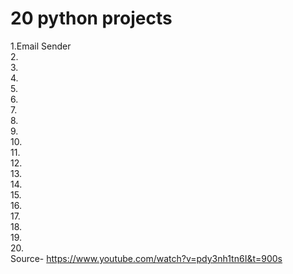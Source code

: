 # 20 python projects
1.Email Sender  
2.  
3.  
4.  
5.  
6.  
7.  
8.  
9.  
10.  
11.  
12.  
13.  
14.  
15.  
16.  
17.  
18.  
19.  
20.  
 Source- https://www.youtube.com/watch?v=pdy3nh1tn6I&t=900s
